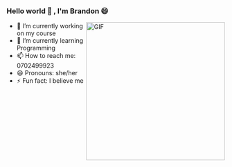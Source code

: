 ### Hello world 👋 , I'm Brandon 😄

<img align="right" alt="GIF" src="https://user-images.githubusercontent.com/95022425/171838954-3aa3e4ff-0e24-409f-b3f6-f45d0be8f6a1.gif" width="320" height="320" />

- 🔭 I’m currently working on my course 
- 🌱 I’m currently learning Programming
- 📫 How to reach me: 0702499923
- 😄 Pronouns:  she/her
- ⚡ Fun fact: I believe me

